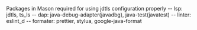Packages in Mason required for using jdtls configuration properly
-- lsp: jdtls, ts_ls
-- dap: java-debug-adapter(javadbg), java-test(javatest)
-- linter: eslint_d
-- formater: prettier, stylua, google-java-format
